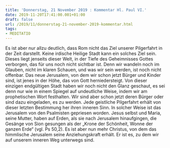 ```yaml
---
title: 'Donnerstag, 21 November 2019 : Kommentar Hl. Paul VI.'
date: 2019-11-20T17:41:00.001+01:00
draft: false
url: /2019/11/donnerstag-21-november-2019-kommentar.html
tags: 
- MEDITATIO
---
```


Es ist aber nur allzu deutlich, dass Rom nicht das Ziel unserer Pilgerfahrt in der Zeit darstellt. Keine irdische Heilige Stadt kann ein solches Ziel sein. Dieses liegt jenseits dieser Welt, in der Tiefe des Geheimnisses Gottes verborgen, das für uns noch nicht sichtbar ist. Denn wir wandeln noch im Glauben, nicht im klaren Schauen, und was wir sein werden, ist noch nicht offenbar. Das neue Jerusalem, von dem wir schon jetzt Bürger und Kinder sind, ist jenes in der Höhe, das von Gott herniedersteigt. Von dieser einzigen endgültigen Stadt haben wir noch nicht den Glanz geschaut, es sei denn nur wie in einem Spiegel auf undeutliche Weise, indem wir am prophetischen Wort festhalten. Wir sind aber schon jetzt deren Bürger oder sind dazu eingeladen, es zu werden. Jede geistliche Pilgerfahrt erhält von dieser letzten Bestimmung her ihren inneren Sinn. In solcher Weise ist das Jerusalem von den Psalmisten gepriesen worden. Jesus selbst und Maria, seine Mutter, haben auf Erden, als sie nach Jerusalem hinaufgingen, die Gesänge von Sion gesungen als der „Krone der Schönheit, Wonne der ganzen Erde“ (vgl. Ps 50,2). Es ist aber nun mehr Christus, von dem das himmlische Jerusalem seine Anziehungskraft erhält. Er ist es, zu dem wir auf unserem inneren Weg unterwegs sind.